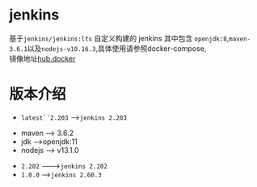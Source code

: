 # jenkins 
基于`jenkins/jenkins:lts` 自定义构建的 jenkins 其中包含 `openjdk:8`,`maven-3.6.1`以及`nodejs-v10.16.3`,具体使用请参照docker-compose,<br>
镜像地址[hub.docker](https://hub.docker.com/r/hb0730/jenkins/tags)
# 版本介绍
 * `latest``2.203` -->`jenkins 2.203`
  - maven --> 3.6.2 
  - jdk -->openjdk:11
  - nodejs --> v13.1.0
 * `2.202` --->`jenkins 2.202`
 * `1.0.0` -->`jenkins 2.60.3`
 